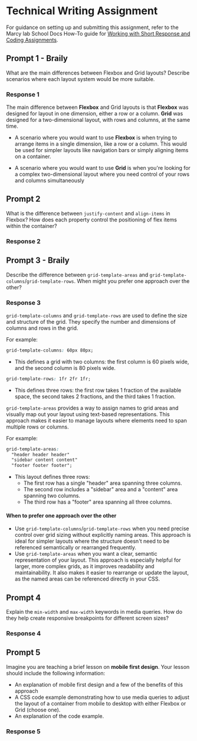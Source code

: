 # Technical Writing Assignment

For guidance on setting up and submitting this assignment, refer to the Marcy lab School Docs How-To guide for [Working with Short Response and Coding Assignments](https://marcylabschool.gitbook.io/marcy-lab-school-docs/fullstack-curriculum/how-tos/working-with-assignments#how-to-work-on-assignments).

## Prompt 1 - Braily

What are the main differences between Flexbox and Grid layouts? Describe scenarios where each layout system would be more suitable.

### Response 1

The main difference between **Flexbox** and Grid layouts is that **Flexbox** was designed for layout in one dimension, either a row or a column. **Grid** was designed for a two-dimensional layout, with rows and columns, at the same time.

- A scenario where you would want to use **Flexbox** is when trying to arrange items in a single dimension, like a row or a column. This would be used for simpler layouts like navigation bars or simply aligning items on a container.

- A scenario where you would want to use **Grid** is when you're looking for a complex two-dimensional layout where you need control of your rows and columns simultaneously

## Prompt 2

What is the difference between `justify-content` and `align-items` in Flexbox? How does each property control the positioning of flex items within the container?

### Response 2

## Prompt 3 - Braily

Describe the difference between `grid-template-areas` and `grid-template-columns`/`grid-template-rows`. When might you prefer one approach over the other?

### Response 3

`grid-template-columns` and `grid-template-rows` are used to define the size and structure of the grid. They specify the number and dimensions of columns and rows in the grid.

For example:

```css
grid-template-columns: 60px 80px;
```

- This defines a grid with two columns: the first column is 60 pixels wide, and the second column is 80 pixels wide.

```css
grid-template-rows: 1fr 2fr 1fr;
```

- This defines three rows: the first row takes 1 fraction of the available space, the second takes 2 fractions, and the third takes 1 fraction.

`grid-template-areas` provides a way to assign names to grid areas and visually map out your layout using text-based representations. This approach makes it easier to manage layouts where elements need to span multiple rows or columns.

For example:

```css
grid-template-areas: 
  "header header header"
  "sidebar content content"
  "footer footer footer";
```

- This layout defines three rows:
  - The first row has a single "header" area spanning three columns.
  - The second row includes a "sidebar" area and a "content" area spanning two columns.
  - The third row has a "footer" area spanning all three columns.

#### When to prefer one approach over the other
- Use `grid-template-columns`/`grid-template-rows` when you need precise control over grid sizing without explicitly naming areas. This approach is ideal for simpler layouts where the structure doesn't need to be referenced semantically or rearranged frequently.
- Use `grid-template-areas` when you want a clear, semantic representation of your layout. This approach is especially helpful for larger, more complex grids, as it improves readability and maintainability. It also makes it easier to rearrange or update the layout, as the named areas can be referenced directly in your CSS.

## Prompt 4

Explain the `min-width` and `max-width` keywords in media queries. How do they help create responsive breakpoints for different screen sizes?

### Response 4

## Prompt 5

Imagine you are teaching a brief lesson on **mobile first design**. Your lesson should include the following information:

* An explanation of mobile first design and a few of the benefits of this approach
* A CSS code example demonstrating how to use media queries to adjust the layout of a container from mobile to desktop with either Flexbox or Grid (choose one).
* An explanation of the code example.

### Response 5

